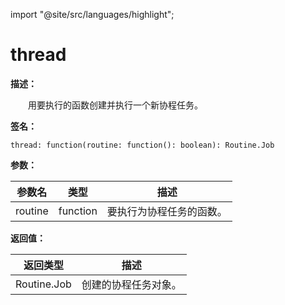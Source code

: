 import "@site/src/languages/highlight";

# thread

**描述：**

&emsp;&emsp;用要执行的函数创建并执行一个新协程任务。

**签名：**
```tl
thread: function(routine: function(): boolean): Routine.Job
```

**参数：**

| 参数名 | 类型 | 描述 |
| --- | --- | --- |
| routine | function | 要执行为协程任务的函数。 |

**返回值：**

| 返回类型 | 描述 |
| --- | --- |
| Routine.Job | 创建的协程任务对象。 |